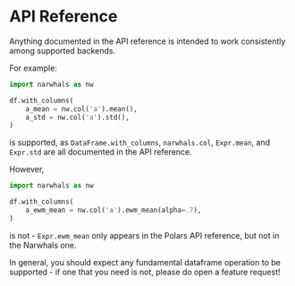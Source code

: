 # API Reference

Anything documented in the API reference is intended to work consistently among
supported backends.

For example:
```python
import narwhals as nw

df.with_columns(
    a_mean = nw.col('a').mean(),
    a_std = nw.col('a').std(),
)
```
is supported, as `DataFrame.with_columns`, `narwhals.col`, `Expr.mean`, and `Expr.std` are
all documented in the API reference.

However,
```python
import narwhals as nw

df.with_columns(
    a_ewm_mean = nw.col('a').ewm_mean(alpha=.7),
)
```
is not - `Expr.ewm_mean` only appears in the Polars API reference, but not in the Narwhals
one.

In general, you should expect any fundamental dataframe operation to be supported - if
one that you need is not, please do open a feature request!
